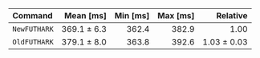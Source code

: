 | Command | Mean [ms] | Min [ms] | Max [ms] | Relative |
|:---|---:|---:|---:|---:|
| `NewFUTHARK` | 369.1 ± 6.3 | 362.4 | 382.9 | 1.00 |
| `OldFUTHARK` | 379.1 ± 8.0 | 363.8 | 392.6 | 1.03 ± 0.03 |
